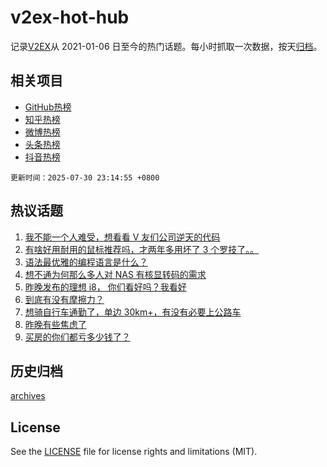 # v2ex-hot-hub

 记录[V2EX](https://www.v2ex.com/)从 2021-01-06 日至今的热门话题。每小时抓取一次数据，按天[归档](archives)。
 
 ## 相关项目

- [GitHub热榜](https://github.com/lonnyzhang423/github-hot-hub)
- [知乎热榜](https://github.com/lonnyzhang423/zhihu-hot-hub)
- [微博热榜](https://github.com/lonnyzhang423/weibo-hot-hub)
- [头条热榜](https://github.com/lonnyzhang423/toutiao-hot-hub)
- [抖音热榜](https://github.com/lonnyzhang423/douyin-hot-hub)


 `更新时间：2025-07-30 23:14:55 +0800`

## 热议话题

1. [我不能一个人难受，想看看 V 友们公司逆天的代码](https://www.v2ex.com/t/1148645)
1. [有啥好用耐用的鼠标推荐吗，才两年多用坏了 3 个罗技了。。](https://www.v2ex.com/t/1148641)
1. [语法最优雅的编程语言是什么？](https://www.v2ex.com/t/1148712)
1. [想不通为何那么多人对 NAS 有核显转码的需求](https://www.v2ex.com/t/1148642)
1. [昨晚发布的理想 i8， 你们看好吗？我看好](https://www.v2ex.com/t/1148667)
1. [到底有没有摩擦力？](https://www.v2ex.com/t/1148808)
1. [想骑自行车通勤了，单边 30km+，有没有必要上公路车](https://www.v2ex.com/t/1148656)
1. [昨晚有些焦虑了](https://www.v2ex.com/t/1148668)
1. [买房的你们都亏多少钱了？](https://www.v2ex.com/t/1148756)

## 历史归档

[archives](archives)

## License

See the [LICENSE](LICENSE) file for license rights and limitations (MIT).
